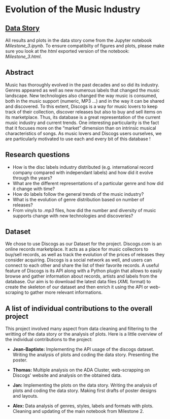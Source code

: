 # Evolution of the Music Industry

## [Data Story](https://jbmembrado.github.io/discogs-data/)
All results and plots in the data story come from the Jupyter notebook *Milestone_3.ipynb*. To ensure compatibilty of figures and plots, please make sure you look at the *html* exported version of the notebook: *Milestone_3.html*.

## Abstract

Music has thoroughly evolved in the past decades and so did its industry. Genres appeared as well as new numerous labels that changed the music landscape. New technologies also changed the way music is consumed, both in the music support (numeric, MP3 …) and in the way it can be shared and discovered. To this extent, Discogs is a way for music lovers to keep track of their collection, discover releases but also to buy and sell items on its marketplace. Thus, its database is a great representation of the current music industry and current trends. One interesting particularity is the fact that it focuses more on the “market” dimension than on intrinsic musical characteristics of songs. As music lovers and Discogs users ourselves, we are particularly motivated to use each and every bit of this database !

## Research questions

* How is the disc labels industry distributed (e.g. international record company compared with independant labels) and how did it evolve through the years?
* What are the different representations of a particular genre and how did it change with time?
* How do labels follow the general trends of the music industry?
* What is the evolution of genre distribution based on number of releases?
* From vinyls to *.mp3* files, how did the number and diversity of music supports change with new technologies and discoveries?

## Dataset
We chose to use Discogs as our Dataset for the project.
Discogs.com is an online records marketplace. It acts as a place for music collectors to buy/sell records, as well as track the evolution of the prices of releases they consider acquiring. Discogs is a social network as well, and users can connect to each other and share the list of their favorite records.
A useful feature of Discogs is its API along with a Python plugin that allows to easily browse and gather information about records, artists and labels from the database. Our aim is to download the latest data files (*XML* format) to create the skeleton of our dataset and then enrich it using the API or web-scraping to gather more relevant informations.


## A list of individual contributions to the overall project

This project involved many aspect from data cleaning and filtering to the writting of the data story or the analysis of plots. Here is a little overview of the individual contributions to the project:

- **Jean-Baptiste:** Implementing the API usage of the discogs dataset. Writing the analysis of plots and coding the data story. Presenting the poster.

- **Thomas:** Multiple analysis on the ADA Cluster, web-scrapping on Discogs' website and analysis on the obtained data.

- **Jan:** Implementing the plots on the data story. Writing the analysis of plots and coding the data story. Making first drafts of poster designs and layouts.

- **Alex:** Data analysis of genres, styles, labels and formats with plots. Cleaning and updating of the main notebook from Milestone 2.
